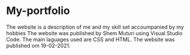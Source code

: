 # My-portfolio
The website is a description of me and my skill set accoumpanied by my hobbies
The website was published by Shem Muturi using Visual Studio Code.
The main laguages used are CSS and HTML.
The website was published om 19-02-2021.
